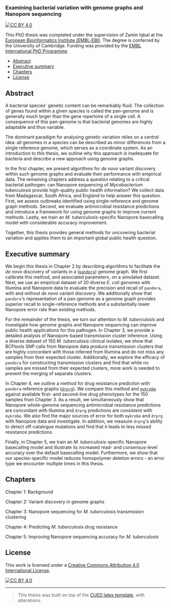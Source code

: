 ### Examining bacterial variation with genome graphs and Nanopore sequencing

[![CC BY 4.0][cc-by-shield]][cc-by]

<!-- todo insert link to online version -->

This PhD thesis was completed under the supervision of Zamin Iqbal at the [European Bioinformatics Institute (EMBL-EBI)][EBI]. The degree is conferred by the University of Cambridge. Funding was provided by the [EMBL International PhD Programme][EIPP].

- [Abstract](#abstract)
- [Executive summary](#executive-summary)
- [Chapters](#chapters)
- [License](#license)

## Abstract

A bacterial species' genetic content can be remarkably fluid. The collection of genes found within a given species is called the pan-genome and is generally much larger than the gene repertoire of a single cell. A consequence of this pan-genome is that bacterial genomes are highly adaptable and thus variable.

The dominant paradigm for analysing genetic variation relies on a central idea: all genomes in a species can be described as minor differences from a single reference genome, which serves as a coordinate system. As an introduction to this thesis, we outline why this approach is inadequate for bacteria and describe a new approach using genome graphs.

In the first chapter, we present algorithms for *de novo* variant discovery within such genome graphs and evaluate their performance with empirical data. The remaining chapters address a question relating to a critical bacterial pathogen: can Nanopore sequencing of *Mycobacterium tuberculosis* provide high-quality public health information? We collect data from Madagascar, South Africa, and England to help answer this question. First, we assess outbreaks identified using single-reference and genome graph methods. Second, we evaluate antimicrobial resistance predictions and introduce a framework for using genome graphs to improve current methods. Lastly, we train an *M. tuberculosis*-specific Nanopore basecalling model with considerable accuracy improvement.

Together, this thesis provides general methods for uncovering bacterial variation and applies them to an important global public health question.

## Executive summary

We begin this thesis in Chapter 2 by describing algorithms to facilitate the *de novo* discovery of variants in a ([`pandora`][pandora]) genome graph. We first calibrate this method, and associated parameters, on a simulated dataset. Next, we use an empirical dataset of 20 diverse *E. coli* genomes with Illumina and Nanopore data to evaluate the precision and recall of `pandora`, with and without *de novo* variant discovery. We additionally show that `pandora`'s representation of a pan-genome as a genome graph provides superior recall to single-reference methods and a substantially lower Nanopore error rate than existing methods.

For the remainder of the thesis, we turn our attention to *M. tuberculosis* and investigate how genome graphs and Nanopore sequencing can improve public health applications for this pathogen. In Chapter 3, we provide a detailed analysis of Nanopore-based transmission cluster inference. Using a diverse dataset of 150 *M. tuberculosis* clinical isolates, we show that BCFtools SNP calls from Nanopore data produce transmission clusters that are highly concordant with those inferred from Illumina and do not miss any samples from their expected cluster. Additionally, we explore the efficacy of `pandora` for constructing transmission clusters and find that while no samples are missed from their expected clusters, more work is needed to prevent the merging of separate clusters.

In Chapter 4, we outline a method for drug resistance prediction with `pandora` reference graphs ([`drprg`][drprg]). We compare this method and [`mykrobe`][mykrobe] against available first- and second-line drug phenotypes for the 150 samples from Chapter 3. As a result, we simultaneously show that Nanopore whole-genome sequencing antimicrobial resistance predictions are concordant with Illumina and `drprg` predictions are consistent with `mykrobe`. We also find the major sources of error for both `mykrobe` and `drprg` with Nanopore data and investigate. In addition, we measure `drprg`'s ability to detect off-catalogue mutations and find that it leads to less missed resistance predictions.

Finally, in Chapter 5, we train an *M. tuberculosis*-specific Nanopore basecalling model and illustrate its increased read- and consensus-level accuracy over the default basecalling model. Furthermore, we show that our species-specific model reduces homopolymer deletion errors - an error type we encounter multiple times in this thesis.

## Chapters

Chapter 1: Background

Chapter 2: Variant discovery in genome graphs

Chapter 3: Nanopore sequencing for *M. tuberculosis* transmission clustering

Chapter 4: Predicting *M. tuberculosis* drug resistance

Chapter 5: Improving Nanopore sequencing accuracy for *M. tuberculosis*

## License

This work is licensed under a
[Creative Commons Attribution 4.0 International License][cc-by].

[![CC BY 4.0][cc-by-image]][cc-by]



---

> This thesis was built on top of the [CUED latex template][template], with alterations.

[EBI]: https://www.ebi.ac.uk/
[EIPP]: https://www.embl.org/about/info/embl-international-phd-programme/
[template]: https://github.com/kks32/phd-thesis-template
[pandora]: https://github.com/rmcolq/pandora
[drprg]: https://github.com/mbhall88/drprg
[mykrobe]: https://github.com/Mykrobe-tools/mykrobe
[cc-by]: http://creativecommons.org/licenses/by/4.0/
[cc-by-image]: https://i.creativecommons.org/l/by/4.0/88x31.png
[cc-by-shield]: https://img.shields.io/badge/License-CC%20BY%204.0-lightgrey.svg
